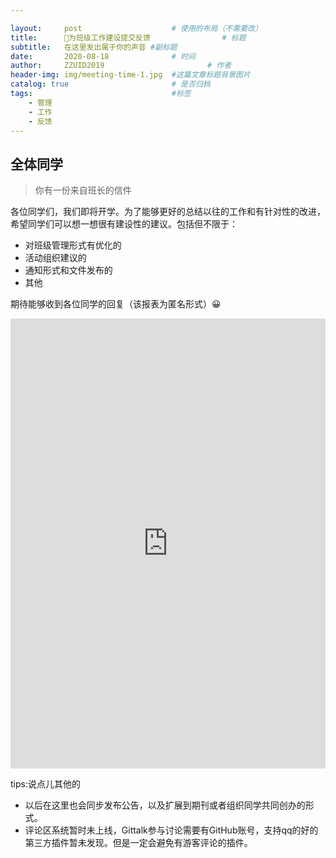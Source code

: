 ```yaml
---

layout:     post   				    # 使用的布局（不需要改）
title:      📢为班级工作建设提交反馈 				# 标题 
subtitle:   在这里发出属于你的声音 #副标题
date:       2020-08-18 				# 时间
author:     ZZUID2019 						# 作者
header-img: img/meeting-time-1.jpg 	#这篇文章标题背景图片
catalog: true 						# 是否归档
tags:								#标签
    - 管理
    - 工作
    - 反馈
---
```


## 全体同学

> 你有一份来自班长的信件

各位同学们，我们即将开学。为了能够更好的总结以往的工作和有针对性的改进，希望同学们可以想一想很有建设性的建议。包括但不限于：

* 对班级管理形式有优化的
* 活动组织建议的
* 通知形式和文件发布的
* 其他

期待能够收到各位同学的回复（该报表为匿名形式）😀

<iframe width="640" height= "720" src= "https://forms.office.com/Pages/ResponsePage.aspx?id=DQSIkWdsW0yxEjajBLZtrQAAAAAAAAAAAANAAQ9BOf9URE1KVkg5WUZLOVY4UURWTEVQSko1TlU2Ny4u&embed=true" frameborder= "0" marginwidth= "0" marginheight= "0" style= "border: none; max-width:100%; max-height:100vh" allowfullscreen webkitallowfullscreen mozallowfullscreen msallowfullscreen> </iframe>





tips:说点儿其他的

* 以后在这里也会同步发布公告，以及扩展到期刊或者组织同学共同创办的形式。
* 评论区系统暂时未上线，Gittalk参与讨论需要有GitHub账号，支持qq的好的第三方插件暂未发现。但是一定会避免有游客评论的插件。
